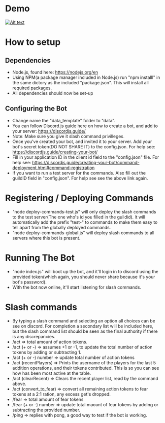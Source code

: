 # Demo
[![Alt text](https://img.youtube.com/vi/pPmlN6sgQZY/0.jpg)](https://www.youtube.com/watch?v=pPmlN6sgQZY)

# How to setup
## Dependencies 
* Node.js, found here: https://nodejs.org/en
* Using NPM(a package manager included in Node.js) run "npm installl" in the same dictory as the included "package.json". This will install all required packages.
* All dependencies should now be set-up
## Configuring the Bot
* Change name the "data_template" folder to "data".
* You can follow Discord.js guide here on how to create a bot, and add to your server: https://discordjs.guide/
* Note: Make sure you give it slash command privilleges.
* Once you've created your bot, and invited it to your server. Add your bot's secret token(DO NOT SHARE IT) to the config.json. For help see: https://discordjs.guide/creating-your-bot/
* Fill in your application ID in the client id field to the "config.json" file. For help see: https://discordjs.guide/creating-your-bot/command-deployment.html#command-registration
* If you want to run a test server for the commands. Also fill out the guildID field in "config.json". For help see see the above link again.

# Registering / Deploying Commands
* "node deploy-commands-test.js" will only deploy the slash commands to the test server(The one who's id you filled in the guildid). It will automatically add the prefix "test-" to commands to make them easy to tell apart from the globally deployed commands. 
* "node deploy-commands-global.js" will deploy slash commands to all servers where this bot is present.

# Running The Bot
* "node index.js" will boot up the bot, and it'll login in to discord using the provided token(which again, you should never share because it's your bot's password).
* With the bot now online, it'll start listening for slash commands.

# Slash commands
* By typing a slash command and selecting an option all choices can be see on discord. For completion a secondary list will be included here, but the slash command list should be seen as the final authority if there is any discrepancies.
* /act  => total amount of action tokens.
* /act (+ or -) => assumes +1 or -1, to update the total number of action tokens by adding or subtracting 1.
* /act (+ or -) number => update total number of action tokens
* /act (recentPlayers) => Prints the username of the players for the last 5 addition operations, and their tokens contributed. This is so you can see how has been most active at the table.
* /act (clearRecent) => Clears the recent player list, read by the command above.
* /act (convert_to_fear) => convert all remaining action tokens to fear tokens at a 2:1 ration, any excess get's dropped.
* /fear => total amount of fear tokens
* /fear (+ or -) number => update total maount of fear tokens by adding or subtracting the provided number.
* /ping => replies with pong, a good way to test if the bot is working.
